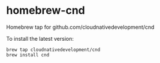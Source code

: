 # homebrew-cnd
Homebrew tap for github.com/cloudnativedevelopment/cnd

To install the latest version:
```console
brew tap cloudnativedevelopment/cnd
brew install cnd
```
